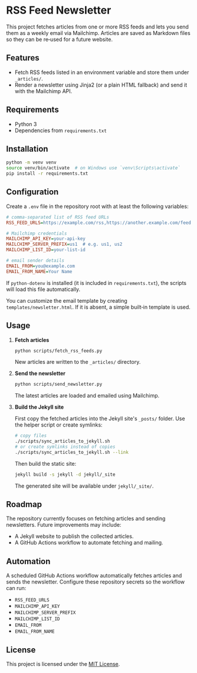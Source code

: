 # RSS Feed Newsletter

This project fetches articles from one or more RSS feeds and lets you send them as a weekly email via Mailchimp. Articles are saved as Markdown files so they can be re‑used for a future website.

## Features

- Fetch RSS feeds listed in an environment variable and store them under `_articles/`.
- Render a newsletter using Jinja2 (or a plain HTML fallback) and send it with the Mailchimp API.

## Requirements

- Python 3
- Dependencies from `requirements.txt`

## Installation

```bash
python -m venv venv
source venv/bin/activate  # on Windows use `venv\Scripts\activate`
pip install -r requirements.txt
```

## Configuration

Create a `.env` file in the repository root with at least the following variables:

```ini
# comma-separated list of RSS feed URLs
RSS_FEED_URLS=https://example.com/rss,https://another.example.com/feed

# Mailchimp credentials
MAILCHIMP_API_KEY=your-api-key
MAILCHIMP_SERVER_PREFIX=us1  # e.g. us1, us2
MAILCHIMP_LIST_ID=your-list-id

# email sender details
EMAIL_FROM=you@example.com
EMAIL_FROM_NAME=Your Name
```

If `python-dotenv` is installed (it is included in `requirements.txt`), the scripts will load this file automatically.

You can customize the email template by creating `templates/newsletter.html`. If it is absent, a simple built‑in template is used.

## Usage

1. **Fetch articles**

   ```bash
   python scripts/fetch_rss_feeds.py
   ```

   New articles are written to the `_articles/` directory.

2. **Send the newsletter**

   ```bash
   python scripts/send_newsletter.py
   ```

   The latest articles are loaded and emailed using Mailchimp.

3. **Build the Jekyll site**

   First copy the fetched articles into the Jekyll site's `_posts/` folder. Use
   the helper script or create symlinks:

   ```bash
   # copy files
   ./scripts/sync_articles_to_jekyll.sh
   # or create symlinks instead of copies
   ./scripts/sync_articles_to_jekyll.sh --link
   ```

   Then build the static site:

   ```bash
   jekyll build -s jekyll -d jekyll/_site
   ```

   The generated site will be available under `jekyll/_site/`.

## Roadmap

The repository currently focuses on fetching articles and sending newsletters. Future improvements may include:

- A Jekyll website to publish the collected articles.
- A GitHub Actions workflow to automate fetching and mailing.

## Automation

A scheduled GitHub Actions workflow automatically fetches articles and sends the newsletter. Configure these repository secrets so the workflow can run:
- `RSS_FEED_URLS`
- `MAILCHIMP_API_KEY`
- `MAILCHIMP_SERVER_PREFIX`
- `MAILCHIMP_LIST_ID`
- `EMAIL_FROM`
- `EMAIL_FROM_NAME`


## License

This project is licensed under the [MIT License](LICENSE).
